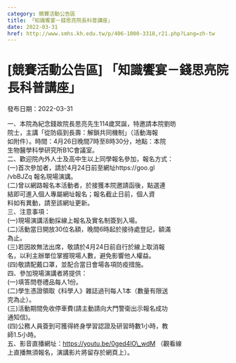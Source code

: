 ```yaml
---
category: 競賽活動公告區
title: 「知識饗宴－錢思亮院長科普講座」
date: 2022-03-31
href: http://www.smhs.kh.edu.tw/p/406-1000-3318,r21.php?Lang=zh-tw
---
```


# [競賽活動公告區] 「知識饗宴－錢思亮院長科普講座」

發布日期：2022-03-31

一、本院為紀念錢故院長思亮先生114歲冥誕，特邀請本院劉昉  
院士，主講「從防癌到長壽：解鎖共同機制」（活動海報  
如附件）。時間：4月26日晚間7時至8時30分，地點：本院  
生物醫學科學研究所B1C會議室。  
二、歡迎院內外人士及高中生以上同學報名參加，報名方式：  
(一)首次參加者，請於4月24日前至網址https://goo.gl  
/vbBJZq 報名現場演講。  
(二)曾以網路報名本活動者，於接獲本院邀請函後，點選連  
結即可進入個人專屬網址報名；報名截止日前，個人資  
料如有異動，請至該網址更新。  
三、注意事項：  
(一)現場演講活動採線上報名及實名制簽到入場。  
(二)活動當日開放30位名額，晚間6時起於接待處登記，額滿  
為止。  
(三)若因故無法出席，敬請於4月24日前自行於線上取消報  
名，以利主辦單位掌握現場人數，避免影響他人權益。  
(四)敬請配戴口罩，並配合當日會場各項防疫措施。  
四、參加現場演講者將提供：  
(一)填答問卷禮品每人1份。  
(二)學生憑證領取《科學人》雜誌過刊每人1本（數量有限送  
完為止）。  
(三)活動期間免收停車費(請主動請向大門警衛出示報名成功  
通知信)。  
(四)公務人員簽到可獲得終身學習認證及研習時數1小時，教  
師1.5小時。  
五、影音直播網址：https://youtu.be/0ged4lO\_wdM （觀看線  
上直播無須報名，演講影片將留存於網頁上）。


